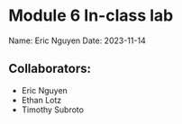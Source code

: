 # Module 6 In-class lab

Name: Eric Nguyen
Date: 2023-11-14

## Collaborators: ##
- Eric Nguyen
- Ethan Lotz
- Timothy Subroto

